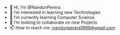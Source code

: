 - 👋 Hi, I’m @NandunPerera
- 👀 I’m interested in learning new Technologies
- 🌱 I’m currently learning Computer Science
- 💞️ I’m looking to collaborate on new Projects
- 📫 How to reach me -nandunperera1999@gmail.com

<!---
NandunPerera/NandunPerera is a ✨ special ✨ repository because its `README.md` (this file) appears on your GitHub profile.
You can click the Preview link to take a look at your changes.
--->

